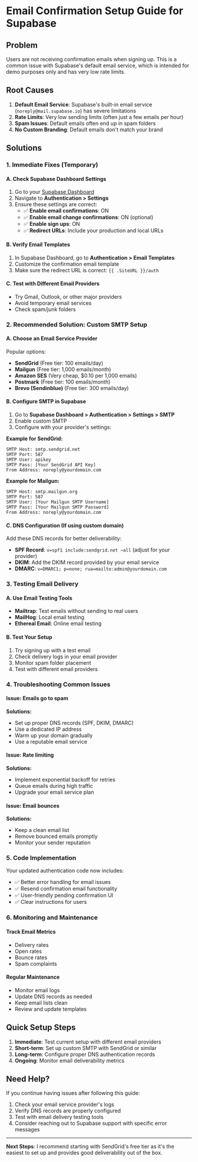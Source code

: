 # Email Confirmation Setup Guide for Supabase

## Problem
Users are not receiving confirmation emails when signing up. This is a common issue with Supabase's default email service, which is intended for demo purposes only and has very low rate limits.

## Root Causes
1. **Default Email Service**: Supabase's built-in email service (`noreply@mail.supabase.io`) has severe limitations
2. **Rate Limits**: Very low sending limits (often just a few emails per hour)
3. **Spam Issues**: Default emails often end up in spam folders
4. **No Custom Branding**: Default emails don't match your brand

## Solutions

### 1. Immediate Fixes (Temporary)

#### A. Check Supabase Dashboard Settings
1. Go to your [Supabase Dashboard](https://supabase.com/dashboard)
2. Navigate to **Authentication > Settings**
3. Ensure these settings are correct:
   - ✅ **Enable email confirmations**: ON
   - ✅ **Enable email change confirmations**: ON (optional)
   - ✅ **Enable sign ups**: ON
   - ✅ **Redirect URLs**: Include your production and local URLs

#### B. Verify Email Templates
1. In Supabase Dashboard, go to **Authentication > Email Templates**
2. Customize the confirmation email template
3. Make sure the redirect URL is correct: `{{ .SiteURL }}/auth`

#### C. Test with Different Email Providers
- Try Gmail, Outlook, or other major providers
- Avoid temporary email services
- Check spam/junk folders

### 2. Recommended Solution: Custom SMTP Setup

#### A. Choose an Email Service Provider
Popular options:
- **SendGrid** (Free tier: 100 emails/day)
- **Mailgun** (Free tier: 1,000 emails/month)
- **Amazon SES** (Very cheap, $0.10 per 1,000 emails)
- **Postmark** (Free tier: 100 emails/month)
- **Brevo (Sendinblue)** (Free tier: 300 emails/day)

#### B. Configure SMTP in Supabase
1. Go to **Supabase Dashboard > Authentication > Settings > SMTP**
2. Enable custom SMTP
3. Configure with your provider's settings:

**Example for SendGrid:**
```
SMTP Host: smtp.sendgrid.net
SMTP Port: 587
SMTP User: apikey
SMTP Pass: [Your SendGrid API Key]
From Address: noreply@yourdomain.com
```

**Example for Mailgun:**
```
SMTP Host: smtp.mailgun.org
SMTP Port: 587
SMTP User: [Your Mailgun SMTP Username]
SMTP Pass: [Your Mailgun SMTP Password]
From Address: noreply@yourdomain.com
```

#### C. DNS Configuration (If using custom domain)
Add these DNS records for better deliverability:
- **SPF Record**: `v=spf1 include:sendgrid.net ~all` (adjust for your provider)
- **DKIM**: Add the DKIM record provided by your email service
- **DMARC**: `v=DMARC1; p=none; rua=mailto:admin@yourdomain.com`

### 3. Testing Email Delivery

#### A. Use Email Testing Tools
- **Mailtrap**: Test emails without sending to real users
- **MailHog**: Local email testing
- **Ethereal Email**: Online email testing

#### B. Test Your Setup
1. Try signing up with a test email
2. Check delivery logs in your email provider
3. Monitor spam folder placement
4. Test with different email providers

### 4. Troubleshooting Common Issues

#### Issue: Emails go to spam
**Solutions:**
- Set up proper DNS records (SPF, DKIM, DMARC)
- Use a dedicated IP address
- Warm up your domain gradually
- Use a reputable email service

#### Issue: Rate limiting
**Solutions:**
- Implement exponential backoff for retries
- Queue emails during high traffic
- Upgrade your email service plan

#### Issue: Email bounces
**Solutions:**
- Keep a clean email list
- Remove bounced emails promptly
- Monitor your sender reputation

### 5. Code Implementation

Your updated authentication code now includes:
- ✅ Better error handling for email issues
- ✅ Resend confirmation email functionality
- ✅ User-friendly pending confirmation UI
- ✅ Clear instructions for users

### 6. Monitoring and Maintenance

#### Track Email Metrics
- Delivery rates
- Open rates
- Bounce rates
- Spam complaints

#### Regular Maintenance
- Monitor email logs
- Update DNS records as needed
- Keep email lists clean
- Review and update templates

## Quick Setup Steps

1. **Immediate**: Test current setup with different email providers
2. **Short-term**: Set up custom SMTP with SendGrid or similar
3. **Long-term**: Configure proper DNS authentication records
4. **Ongoing**: Monitor email deliverability metrics

## Need Help?

If you continue having issues after following this guide:
1. Check your email service provider's logs
2. Verify DNS records are properly configured
3. Test with email delivery testing tools
4. Consider reaching out to Supabase support with specific error messages

---

**Next Steps**: I recommend starting with SendGrid's free tier as it's the easiest to set up and provides good deliverability out of the box. 